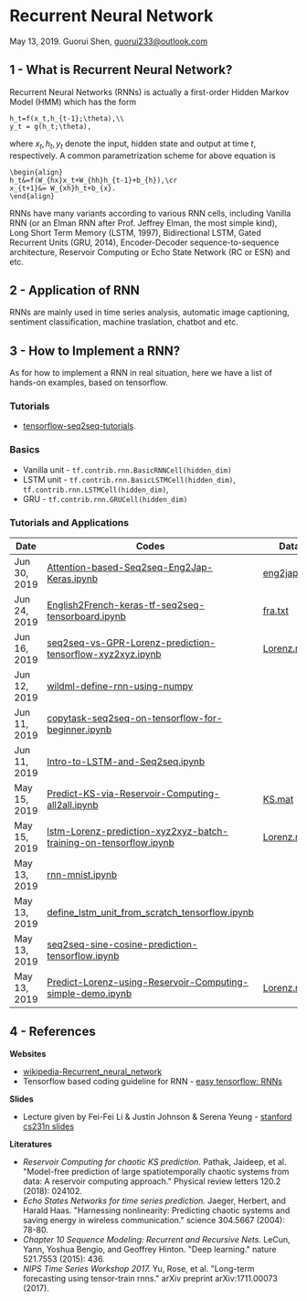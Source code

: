 # Recurrent Neural Network
May 13, 2019.
Guorui Shen, guorui233@outlook.com

## 1 - What is Recurrent Neural Network?
Recurrent Neural Networks (RNNs) is actually a first-order Hidden Markov Model (HMM) which has the form
```
h_t=f(x_t,h_{t-1};\theta),\\
y_t = g(h_t;\theta),
```
where $x_t, h_t, y_t$ denote the input, hidden state and output at time $t$, respectively. A common parametrization scheme for above equation is 

```
\begin{align}
h_t&=f(W_{hx}x_t+W_{hh}h_{t-1}+b_{h}),\cr
x_{t+1}&= W_{xh}h_t+b_{x}.
\end{align}
```
RNNs have many variants according to various RNN cells, including Vanilla RNN (or an Elman RNN after Prof. Jeffrey Elman, the most simple kind), Long Short Term Memory (LSTM, 1997), Bidirectional LSTM, Gated Recurrent Units (GRU, 2014), Encoder-Decoder sequence-to-sequence architecture, Reservoir Computing or Echo State Network (RC or ESN) and etc.

## 2 - Application of RNN
RNNs are mainly used in time series analysis, automatic image captioning, sentiment classification, machine traslation, chatbot and etc.

## 3 - How to Implement a RNN?
As for how to implement a RNN in real situation, here we have a list of hands-on examples, based on tensorflow.
### Tutorials
+ [tensorflow-seq2seq-tutorials](https://github.com/ematvey/tensorflow-seq2seq-tutorials).
### Basics
+ Vanilla unit - `tf.contrib.rnn.BasicRNNCell(hidden_dim)`
+ LSTM unit - `tf.contrib.rnn.BasicLSTMCell(hidden_dim)`, `tf.contrib.rnn.LSTMCell(hidden_dim)`, 
+ GRU - `tf.contrib.rnn.GRUCell(hidden_dim)`

### Tutorials and Applications
| Date | Codes | Data |
|---| -------- |-------- |
| Jun 30, 2019 | [Attention-based-Seq2seq-Eng2Jap-Keras.ipynb](https://github.com/suzyi/recurrent-neural-network/blob/master/notebooks/Attention-based-Seq2seq-Eng2Jap-Keras.ipynb) | [eng2jap.csv](https://github.com/suzyi/recurrent-neural-network/tree/master/data/eng2jap.csv) |
| Jun 24, 2019 | [English2French-keras-tf-seq2seq-tensorboard.ipynb](https://github.com/suzyi/recurrent-neural-network/blob/master/notebooks/English2French-keras-tf-seq2seq-tensorboard.ipynb) | [fra.txt](https://github.com/suzyi/recurrent-neural-network/tree/master/data/fra.txt) |
| Jun 16, 2019 | [seq2seq-vs-GPR-Lorenz-prediction-tensorflow-xyz2xyz.ipynb](https://github.com/suzyi/recurrent-neural-network/blob/master/notebooks/seq2seq-vs-GPR-Lorenz-prediction-tensorflow-xyz2xyz.ipynb) | [Lorenz.mat](https://github.com/suzyi/recurrent-neural-network/tree/master/datahttps://github.com/suzyi/recurrent-neural-network/tree/master/data/Lorenz.mat) |
| Jun 12, 2019 | [wildml-define-rnn-using-numpy](http://www.wildml.com/2015/09/recurrent-neural-networks-tutorial-part-2-implementing-a-language-model-rnn-with-python-numpy-and-theano/) | |
| Jun 11, 2019 | [copytask-seq2seq-on-tensorflow-for-beginner.ipynb](https://github.com/suzyi/recurrent-neural-network/blob/master/notebooks/copytask-seq2seq-on-tensorflow-for-beginner.ipynb) | |
| Jun 11, 2019 | [Intro-to-LSTM-and-Seq2seq.ipynb](https://github.com/suzyi/recurrent-neural-network/blob/master/notebooks/Intro-to-LSTM-and-Seq2seq.ipynb)| |
| May 15, 2019 | [Predict-KS-via-Reservoir-Computing-all2all.ipynb](https://github.com/suzyi/recurrent-neural-network/blob/master/notebooks/Predict-KS-via-Reservoir-Computing-all2all.ipynb)| [KS.mat](https://github.com/suzyi/recurrent-neural-network/tree/master/data/KS.mat) |
| May 15, 2019 | [lstm-Lorenz-prediction-xyz2xyz-batch-training-on-tensorflow.ipynb](https://github.com/suzyi/recurrent-neural-network/blob/master/notebooks/lstm-Lorenz-prediction-xyz2xyz-batch-training-on-tensorflow.ipynb) | [Lorenz.mat](https://github.com/suzyi/recurrent-neural-network/tree/master/data/Lorenz.mat)|
| May 13, 2019 | [rnn-mnist.ipynb](https://github.com/aymericdamien/TensorFlow-Examples/blob/master/notebooks/3_NeuralNetworks/recurrent_network.ipynb) | |
| May 13, 2019 | [define_lstm_unit_from_scratch_tensorflow.ipynb](https://github.com/suzyi/recurrent-neural-network/blob/master/notebooks/define_lstm_unit_from_scratch_tensorflow.ipynb) | |
| May 13, 2019 | [seq2seq-sine-cosine-prediction-tensorflow.ipynb](https://github.com/suzyi/recurrent-neural-network/blob/master/notebooks/seq2seq-sine-cosine-prediction-tensorflow.ipynb) | |
| May 13, 2019 | [Predict-Lorenz-using-Reservoir-Computing-simple-demo.ipynb](https://github.com/suzyi/recurrent-neural-network/blob/master/notebooks/Predict-Lorenz-using-Reservoir-Computing-simple-demo.ipynb) | [Lorenz.mat](https://github.com/suzyi/recurrent-neural-network/tree/master/data/Lorenz.mat)|


## 4 - References
**Websites**
+ [wikipedia-Recurrent_neural_network](https://en.wikipedia.org/wiki/Recurrent_neural_network)
+ Tensorflow based coding guideline for RNN - [easy tensorflow: RNNs](http://www.easy-tensorflow.com/tf-tutorials/recurrent-neural-networks/)

**Slides**
+ Lecture given by Fei-Fei Li & Justin Johnson & Serena Yeung - [stanford cs231n slides](http://cs231n.stanford.edu/slides/2019/cs231n_2019_lecture10.pdf)

**Literatures**
+ *Reservoir Computing for chaotic KS prediction.* Pathak, Jaideep, et al. "Model-free prediction of large spatiotemporally chaotic systems from data: A reservoir computing approach." Physical review letters 120.2 (2018): 024102.
+ *Echo States Networks for time series prediction.* Jaeger, Herbert, and Harald Haas. "Harnessing nonlinearity: Predicting chaotic systems and saving energy in wireless communication." science 304.5667 (2004): 78-80.
+ *Chapter 10 Sequence Modeling: Recurrent and Recursive Nets.* LeCun, Yann, Yoshua Bengio, and Geoffrey Hinton. "Deep learning." nature 521.7553 (2015): 436.
+ *NIPS Time Series Workshop 2017.* Yu, Rose, et al. "Long-term forecasting using tensor-train rnns." arXiv preprint arXiv:1711.00073 (2017).
